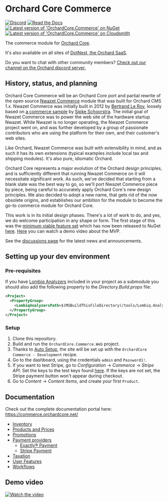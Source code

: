 # Orchard Core Commerce

[![Discord](https://img.shields.io/discord/551136772243980291?color=%237289DA&label=Discord&logo=discord&logoColor=white&style=flat)](https://discord.gg/rYHxgqU5) [![Read the Docs](https://img.shields.io/readthedocs/orchardcorecommerce?label=Documentation)](https://commerce.orchardcore.net/) [![Latest version of 'OrchardCore.Commerce' on NuGet](https://img.shields.io/nuget/v/OrchardCore.Commerce?style=flat&label=NuGet)](https://www.nuget.org/packages/OrchardCore.Commerce/) [![Latest version of 'OrchardCore.Commerce' on Cloudsmith](https://api-prd.cloudsmith.io/v1/badges/version/orchardcore/commerce/nuget/OrchardCore.Commerce/latest/xsp=True/?render=true&show_latest=true&style=flat&labelColor=gray&label=Cloudsmith)](https://cloudsmith.io/~orchardcore/repos/commerce/packages/detail/nuget/OrchardCore.Commerce/latest/xsp=True/)

The commerce module for [Orchard Core](https://github.com/OrchardCMS/OrchardCore).

It's also available on all sites of [DotNest, the Orchard SaaS](https://dotnest.com/).

Do you want to chat with other community members? [Check out our channel on the Orchard discord server.](https://discord.gg/PtaYnX63)

## History, status, and planning

Orchard Core Commerce will be an Orchard Core port and partial rewrite of the open source [Nwazet Commerce](https://github.com/bleroy/Nwazet.Commerce) module that was built for Orchard CMS 1.x. Nwazet Commerce was initially built in 2012 by [Bertrand Le Roy](https://github.com/bleroy), loosely based on [a commerce sample](http://www.ideliverable.com/blog/writing-an-orchard-webshop-module-from-scratch-part-1) by [Sipke Schoorstra](https://github.com/sfmskywalker). The initial goal of Nwazet Commerce was to power the web site of the hardware startup Nwazet. While Nwazet is no longer operating, the Nwazet Commerce project went on, and was further developed by a group of passionate contributors who are using the platform for their own, and their customer's web sites.

Like Orchard, Nwazet Commerce was built with extensibility in mind, and as such it has its own extensions (typical examples include local tax and shipping modules). It's also pure, idiomatic Orchard.

Orchard Core represents a major evolution of the Orchard design principles, and is sufficiently different that running Nwazet Commerce on it will necessitate significant work. As such, we've decided that starting from a blank slate was the best way to go, so we'll port Nwazet Commerce piece by piece, being careful to accurately apply Orchard Core's new design principles. We also decided to adopt a new name, that gets rid of the now obsolete origins, and establishes our ambition for the module to become the go-to commerce module for Orchard Core.

This work is in its initial design phases. There's a lot of work to do, and yes, we do welcome participation in any shape or form. The first stage of this was the [minimum viable feature set](https://github.com/OrchardCMS/OrchardCore.Commerce/milestone/1) which has now been released to NuGet [here](https://www.nuget.org/packages/OrchardCore.Commerce/1.0.0). [Here](https://youtu.be/Sw2jvE82UwE) you can watch a demo video about the MVP.

See the [discussions page](https://github.com/OrchardCMS/OrchardCore.Commerce/discussions) for the latest news and announcements.

## Setting up your dev environment

### Pre-requisites

If you have [Lombiq Analyzers](https://github.com/Lombiq/.NET-Analyzers) included in your project as a submodule you should also add the following property to the _Directory.Build.props_ file:

```xml
<Project>
  <PropertyGroup>
    <LombiqAnalyzersPath>$(MSBuildThisFileDirectory)/tools/Lombiq.Analyzers</LombiqAnalyzersPath>
  </PropertyGroup>
</Project>
```

### Setup

1. Clone this repository.
2. Build and run the `OrchardCore.Commerce.Web` project.
3. Thanks to [Auto Setup](https://docs.orchardcore.net/en/latest/docs/reference/modules/AutoSetup/), the site will be set up with the `OrchardCore Commerce - Development` recipe.
4. Go to the dashboard, using the credentials `admin` and `Password1!`.
5. If you want to test Stripe, go to _Configuration_ → _Commerce_ → _Stripe API_. Set the keys to the test keys found [here](docs/features/stripe-payment.md). If the keys are not set, the Stripe payment button won't appear during checkout.
6. Go to _Content_ → _Content Items_, and create your first `Product`.

## Documentation

Check out the complete documentation portal here: <https://commerce.orchardcore.net/>

- [Inventory](docs/features/inventory.md)
- [Products and Prices](docs/features/products-and-prices.md)
- [Promotions](docs/features/promotions.md)
- [Payment providers](docs/features/payment-providers.md)
  - [Exactly® Payment](docs/features/exactly-payment.md)
  - [Stripe Payment](docs/features/stripe-payment.md)
- [Taxation](docs/features/taxation.md)
- [User Features](docs/features/user-features.md)
- [Workflows](docs/features/workflows.md)

## Demo video

[![Watch the video](https://img.youtube.com/vi/EVvwS1UaIk4/maxresdefault.jpg)](https://youtu.be/EVvwS1UaIk4)
